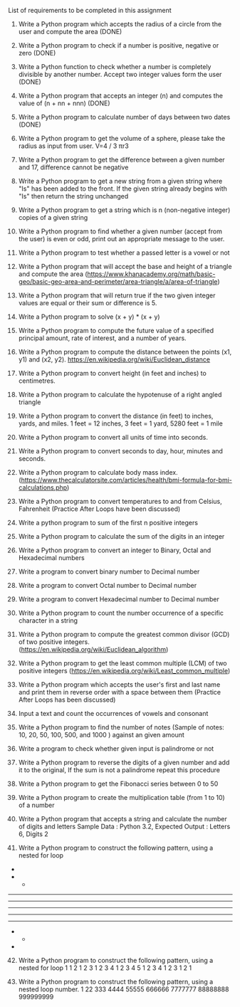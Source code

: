 List of requirements to be completed in this assignment
1.	Write a Python program which accepts the radius of a circle from the user and compute the area (DONE)
2.	Write a Python program to check if a number is positive, negative or zero (DONE)
3.	Write a Python function to check whether a number is completely divisible by another number. Accept two integer values form the user (DONE)
4.	Write a Python program that accepts an integer (n) and computes the value of (n + nn + nnn) (DONE)
5.	Write a Python program to calculate number of days between two dates (DONE)
6.	Write a Python program to get the volume of a sphere, please take the radius as input from user. V=4 / 3 πr3
7.	Write a Python program to get the difference between a given number and 17, difference cannot be negative
8.	Write a Python program to get a new string from a given string where "Is" has been added to the front. If the given string already begins with "Is" then return the string unchanged
9.	Write a Python program to get a string which is n (non-negative integer) copies of a given string
10.	Write a Python program to find whether a given number (accept from the user) is even or odd, print out an appropriate message to the user.
11.	Write a Python program to test whether a passed letter is a vowel or not
12.	Write a Python program that will accept the base and height of a triangle and compute the area (https://www.khanacademy.org/math/basic-geo/basic-geo-area-and-perimeter/area-triangle/a/area-of-triangle)
13.	Write a Python program that will return true if the two given integer values are equal or their sum or difference is 5.
14.	Write a Python program to solve (x + y) * (x + y)
15.	Write a Python program to compute the future value of a specified principal amount, rate of interest, and a number of years.
16.	Write a Python program to compute the distance between the points (x1, y1) and (x2, y2). https://en.wikipedia.org/wiki/Euclidean_distance
17.	Write a Python program to convert height (in feet and inches) to centimetres.
18.	Write a Python program to calculate the hypotenuse of a right angled triangle
19.	Write a Python program to convert the distance (in feet) to inches, yards, and miles. 1 feet = 12 inches, 3 feet = 1 yard, 5280 feet = 1 mile
20.	Write a Python program to convert all units of time into seconds.
21.	Write a Python program to convert seconds to day, hour, minutes and seconds.
22.	Write a Python program to calculate body mass index. (https://www.thecalculatorsite.com/articles/health/bmi-formula-for-bmi-calculations.php)
23.	Write a Python program to convert temperatures to and from Celsius, Fahrenheit
(Practice After Loops have been discussed)
24.	Write a python program to sum of the first n positive integers
25.	Write a Python program to calculate the sum of the digits in an integer
26.	Write a Python program to convert an integer to Binary, Octal and Hexadecimal numbers
27.	Write a program to convert binary number to Decimal number
28.	Write a program to convert Octal number to Decimal number
29.	Write a program to convert Hexadecimal number to Decimal number
30.	Write a Python program to count the number occurrence of a specific character in a string
31.	Write a Python program to compute the greatest common divisor (GCD) of two positive integers. (https://en.wikipedia.org/wiki/Euclidean_algorithm)
32.	Write a Python program to get the least common multiple (LCM) of two positive integers (https://en.wikipedia.org/wiki/Least_common_multiple)
33.	Write a Python program which accepts the user's first and last name and print them in reverse order with a space between them (Practice After Loops has been discussed)
34.	Input a text and count the occurrences of vowels and consonant 
35.	Write a Python program to find the number of notes (Sample of notes: 10, 20, 50, 100, 500, and 1000 ) against an given amount
36.	Write a program to check whether given input is palindrome or not
37.	Write a Python program to reverse the digits of a given number and add it to the original, If the sum is not a palindrome repeat this procedure
38.	Write a Python program to get the Fibonacci series between 0 to 50
39.	Write a Python program to create the multiplication table (from 1 to 10) of a number
40.	Write a Python program that accepts a string and calculate the number of digits and letters Sample Data : Python 3.2, Expected Output : Letters 6, Digits 2

41.	Write a Python program to construct the following pattern, using a nested for loop
* 
* * 
* * * 
* * * * 
* * * * * 
* * * * 
* * * 
* * 
*

42.	Write a Python program to construct the following pattern, using a nested for loop
1 
1 2 
1 2 3 
1 2 3 4 
1 2 3 4 5 
1 2 3 4 
1 2 3 
1 2 
1

43.	Write a Python program to construct the following pattern, using a nested loop number. 
1
22
333
4444
55555
666666
7777777
88888888
999999999